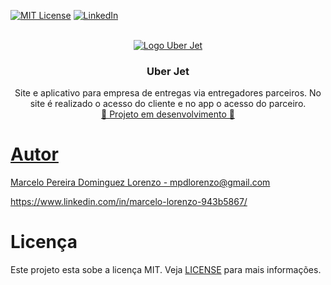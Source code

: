 [![MIT License](https://img.shields.io/github/license/othneildrew/Best-README-Template.svg?style=for-the-badge
)](https://github.com/Infnet-1T22/pj2-3-portal-cursos/blob/main/LICENSE)
[![LinkedIn](https://img.shields.io/badge/-LinkedIn-black.svg?style=for-the-badge&logo=linkedin&colorB=555)](https://www.linkedin.com/in/marcelo-lorenzo-943b5867/)


<br />
<div align="center">
  <a href="https://resilient-halva-593fe6.netlify.app/">
    <img src="front-end/src/assets/img/logo-fox-entregas.svg" alt="Logo Uber Jet" />
  </a>

  <h3 align="center">Uber Jet</h3>

  <p align="center">
    Site e aplicativo para empresa de entregas via entregadores parceiros. No site é realizado o acesso do cliente e no app o acesso do parceiro.
    <br />
    <a href="https://resilient-halva-593fe6.netlify.app/><strong>Acessar demonstração »</strong></a>
  </p>
  
  <h4 align="center"> 
    🚧  Projeto em desenvolvimento  🚧
  </h4>
</div>


# Autor
Marcelo Pereira Dominguez Lorenzo - mpdlorenzo@gmail.com

https://www.linkedin.com/in/marcelo-lorenzo-943b5867/

# Licença

Este projeto esta sobe a licença MIT. Veja [LICENSE](https://github.com/marcelolorenzo/Uber-Jet---Proj-3/blob/main/LICENSE) para mais informações.